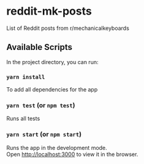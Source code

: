 # reddit-mk-posts
List of Reddit posts from r/mechanicalkeyboards

## Available Scripts

In the project directory, you can run:

### `yarn install`

To add all dependencies for the app

### `yarn test` (or `npm test`)

Runs all tests

### `yarn start` (or `npm start`)

Runs the app in the development mode.<br>
Open [http://localhost:3000](http://localhost:3000) to view it in the browser.

